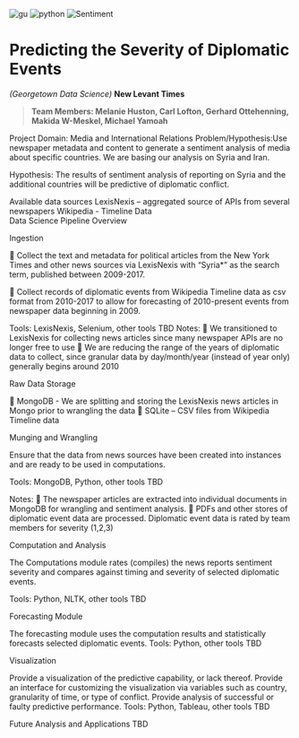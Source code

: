 
![gu](https://pbs.twimg.com/profile_images/1899483763/GU_AbbreviatedMark_twitter_normal.png)
![python](https://www.python.org/static/favicon.ico)
![Sentiment](https://git.gitbook.com/raw/caiomsouza/u-tad-final-project/master/images/icon-sentiment.png?token=Y2Fpb21zb3V6YTo5YTllZmJhYi03NDg5LTQ4YTUtYThjMy05MDM2Yjc5ODgyMmM%3D)


# **Predicting the Severity of Diplomatic Events** 
*(Georgetown Data Science)*
**New Levant Times**

> **Team Members:  Melanie Huston, Carl Lofton, Gerhard Ottehenning, Makida W-Meskel, Michael Yamoah**

Project Domain: Media and International Relations
Problem/Hypothesis:Use newspaper metadata and content to generate a sentiment analysis of media about specific countries. We are basing our analysis on Syria and Iran. 

Hypothesis: The results of sentiment analysis of reporting on Syria and the additional countries will be predictive of diplomatic conflict.

Available data sources
LexisNexis – aggregated source of APIs from several newspapers
 Wikipedia -  Timeline Data
 <br>
Data Science Pipeline Overview
 
 
Ingestion

	Collect the text and metadata for political articles from the New York Times and other news sources via LexisNexis with “Syria*” as the search term, published between 2009-2017. 

	Collect records of diplomatic events from Wikipedia Timeline data as csv format from 2010-2017 to allow for forecasting of 2010-present events from newspaper data beginning in 2009.

Tools: LexisNexis, Selenium, other tools TBD
Notes: 
	We transitioned to LexisNexis for collecting news articles since many newspaper APIs are no longer free to use
	We are reducing the range of the years of diplomatic data to collect, since granular data by day/month/year (instead of year only) generally begins around 2010 


Raw Data Storage

	MongoDB - We are splitting and storing the LexisNexis news articles in Mongo prior to wrangling the data
	SQLite – CSV files from Wikipedia Timeline data



Munging and Wrangling 

Ensure that the data from news sources have been created into instances and are ready to be used in computations.

Tools: MongoDB, Python, other tools TBD

Notes:
	The newspaper articles are extracted into individual documents in MongoDB for wrangling and sentiment analysis. 
	PDFs and other stores of diplomatic event data are processed. Diplomatic event data is rated by team members for severity (1,2,3)


Computation and Analysis

The Computations module rates (compiles) the news reports sentiment severity and compares against timing and severity of selected diplomatic events. 

Tools: Python, NLTK, other tools TBD


Forecasting Module 

The forecasting module uses the computation results and statistically forecasts selected diplomatic events.
Tools: Python, other tools TBD


Visualization

Provide a visualization of the predictive capability, or lack thereof. Provide an interface for customizing the visualization via variables such as country, granularity of time, or type of conflict. Provide analysis of successful or faulty predictive performance.
Tools: Python, Tableau, other tools TBD

Future Analysis and Applications
TBD
